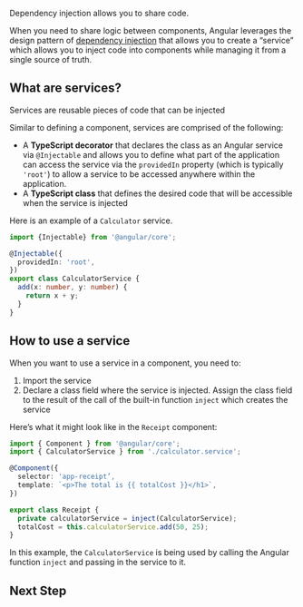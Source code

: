 <docs-decorative-header title="Sharing Code" imgSrc="assets/images/dependency_injection.svg"> <!-- markdownlint-disable-line -->
Dependency injection allows you to share code.
</docs-decorative-header>

When you need to share logic between components, Angular leverages the design pattern of [dependency injection](/guide/di) that allows you to create a “service” which allows you to inject code into components while managing it from a single source of truth.

## What are services?

Services are reusable pieces of code that can be injected

Similar to defining a component, services are comprised of the following:

- A **TypeScript decorator** that declares the class as an Angular service via `@Injectable` and allows you to define what part of the application can access the service via the `providedIn` property (which is typically `'root'`) to allow a service to be accessed anywhere within the application.
- A **TypeScript class** that defines the desired code that will be accessible when the service is injected

Here is an example of a `Calculator` service.

```ts
import {Injectable} from '@angular/core';

@Injectable({
  providedIn: 'root',
})
export class CalculatorService {
  add(x: number, y: number) {
    return x + y;
  }
}
```

## How to use a service

When you want to use a service in a component, you need to:

1. Import the service
2. Declare a class field where the service is injected. Assign the class field to the result of the call of the built-in function `inject` which creates the service

Here’s what it might look like in the `Receipt` component:

```ts
import { Component } from '@angular/core';
import { CalculatorService } from './calculator.service';

@Component({
  selector: 'app-receipt’,
  template: `<p>The total is {{ totalCost }}</h1>`,
})

export class Receipt {
  private calculatorService = inject(CalculatorService);
  totalCost = this.calculatorService.add(50, 25);
}
```

In this example, the `CalculatorService` is being used by calling the Angular function `inject` and passing in the service to it.

## Next Step

<docs-pill-row>
  <docs-pill title="Next Steps After Essentials" href="essentials/next-steps" />
</docs-pill-row>

